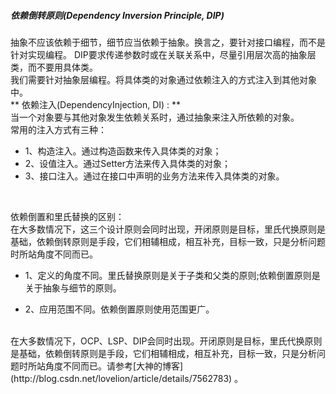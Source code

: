 ##### 依赖倒转原则(Dependency Inversion  Principle, DIP)

抽象不应该依赖于细节，细节应当依赖于抽象。换言之，要针对接口编程，而不是针对实现编程。
DIP要求传递参数时或在关联关系中，尽量引用层次高的抽象层类，而不要用具体类。
</br>
我们需要针对抽象层编程。将具体类的对象通过依赖注入的方式注入到其他对象中。
</br>
** 依赖注入(DependencyInjection, DI) : **
</br>
当一个对象要与其他对象发生依赖关系时，通过抽象来注入所依赖的对象。
</br>
常用的注入方式有三种：
</br>

- 1、构造注入。通过构造函数来传入具体类的对象；
- 2、设值注入。通过Setter方法来传入具体类的对象；
- 3、接口注入。通过在接口中声明的业务方法来传入具体类的对象。
</br>

依赖倒置和里氏替换的区别：
</br>
在大多数情况下，这三个设计原则会同时出现，开闭原则是目标，里氏代换原则是基础，依赖倒转原则是手段，它们相辅相成，相互补充，目标一致，只是分析问题时所站角度不同而已。

- 1、定义的角度不同。里氏替换原则是关于子类和父类的原则;依赖倒置原则是关于抽象与细节的原则。

- 2、应用范围不同。依赖倒置原则使用范围更广。
</br>
在大多数情况下，OCP、LSP、DIP会同时出现。开闭原则是目标，里氏代换原则是基础，依赖倒转原则是手段，它们相辅相成，相互补充，目标一致，只是分析问题时所站角度不同而已。请参考[大神的博客](http://blog.csdn.net/lovelion/article/details/7562783) 。
